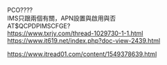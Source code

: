   PCO????  
  IMS只跟兩個有關，APN設置與啟用與否  
  AT$QCPDPIMSCFGE?  
  https://www.txrjy.com/thread-1029730-1-1.html  
  https://www.it619.net/index.php?doc-view-2439.html  


  https://www.itread01.com/content/1549378639.html  

